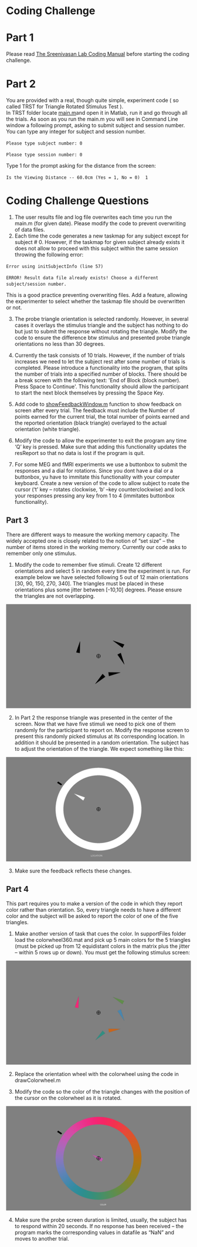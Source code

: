 # Coding Challenge
# Part 1
Please read [The Sreenivasan Lab Coding Manual](https://github.com/vbabushkin/CodingChallenge/blob/master/The%20Sreenivasan%20Lab%20Coding%20Manual.docx) before starting the coding challenge.
# Part 2
You are provided with a real, though quite simple, experiment code ( so called TRST for Triangle Rotated Stimulus Test ).  
In TRST folder locate [main.m](https://github.com/vbabushkin/CodingChallenge/blob/master/TRST/main.m)and open it in Matlab, run it and go through all the trials. 
As soon as you run the main.m you will see in Command Line window a following prompt, asking to submit subject and session number. You can type any integer for subject and session number. 

`
Please type subject number: 0
`

`
Please type session number: 0
`

Type 1 for the prompt asking for the distance from the screen:

`
Is the Viewing Distance -- 60.0cm (Yes = 1, No = 0)  1
`
# Coding Challenge Questions
1.	The user results file and log file overwrites each time you run the main.m (for given date). Please modify the code to prevent overwriting of data files.
2.	Each time the code generates a new taskmap for any subject except for subject # 0. However, if the taskmap for given subject already exists it does not allow to proceed with this subject within the same session throwing the following error:


`
Error using initSubjectInfo (line 57)
`

`
ERROR! Result data file already exists! Choose a different subject/session number.
`

This is a good practice preventing overwriting files. Add a feature, allowing the experimenter to select whether the taskmap file should be overwritten or not. 

3. The probe triangle orientation is selected randomly. However, in several cases it overlays the stimulus triangle and the subject has nothing to do but just to submit the response without rotating the triangle. Modify the code to ensure the difference btw stimulus and presented probe triangle orientations no less than 30 degrees. 

4. Currently the task consists of 10 trials. However, if the number of trials increases we need to let the subject rest after some number of trials is completed. Please introduce a functionality into the program, that splits the number of trials into a specified number of blocks. There should be a break screen with the following text: 'End of Block (block number). Press Space to Continue'. This functionality should allow the participant to start the next block themselves by pressing the Space Key.

5.	Add code to [showFeedbackWindow.m](https://github.com/vbabushkin/CodingChallenge/blob/master/TRST/showFeedbackWindow.m) function to show feedback on screen after every trial. The feedback must include the Number of points earned for the current trial, the total number of points earned and the reported orientation (black triangle) overlayed to the actual orientation (white triangle).
6.	Modify the code to allow the experimenter to exit the program any time ‘Q’ key is pressed. Make sure that adding this functionality updates the resReport so that no data is lost if the program is quit.
7.	For some MEG and fMRI experiments we use a buttonbox to submit the responses  and a dial for rotations. Since you dont have a dial or a buttonbox, yu have to immitate this functionality with your computer keyboard. Create a new version of the code to allow subject to roate the cursor (‘t’ key – rotates clockwise, ‘b’ –key counterclockwise) and lock your responses pressing any key from 1 to 4 (immitates buttonbox functionality).

## Part 3
There are different ways to measure the working memory capacity. The widely accepted one is closely related to the notion of “set size” – the number of items stored in the working memory.  Currently our code asks to remember only one stimulus.
1.	Modify the code to remember five stimuli. Create 12 different orientations and select 5 in random every time the experiment is run. For example below we have selected following 5 out of 12 main orientations [30, 90, 150, 270, 340]. The triangles must be placed in these orientations plus some jitter between [-10,10]  degrees. Please ensure the triangles are not overlapping.

![alt text](https://github.com/vbabushkin/CodingChallenge/blob/master/img1.png)

2.	In Part 2 the response triangle was presented in the center of the screen. Now that we have five stimuli we need to pick one of them randomly for the participant to report on.  Modify the response screen to present this randomly picked stimulus at its corresponding location. In addition it should be presented in a random orientation. The subject has to adjust the orientation of the triangle. We expect something like this:

![alt text](https://github.com/vbabushkin/CodingChallenge/blob/master/img2.png)

3.	Make sure the feedback reflects these changes.

## Part 4
This part requires you to make a version of the code in which they report color rather than orientation. So, every triangle needs to have a different color and the subject will be asked to report the color of one of the five triangles.

1.	Make another version of task that cues the color. In supportFiles folder load the colorwheel360.mat and pick up 5 main colors for the 5 triangles (must be picked up from 12 equidistant colors in the matrix plus the jitter – within 5 rows up or down). You must get the following stimulus screen:

![alt text](https://github.com/vbabushkin/CodingChallenge/blob/master/img5.png)

2. Replace the orientation wheel with the colorwheel using the code in drawColorwheel.m

3. Modify the code so the color of the triangle changes with the position of the cursor on the colorwheel as it is rotated.

![alt text](https://github.com/vbabushkin/CodingChallenge/blob/master/img3.png)

4.	Make sure the probe screen duration is limited, usually, the subject has to respond within 20 seconds. If no response has been received – the program marks the corresponding values in datafile as “NaN”  and moves to another trial.


